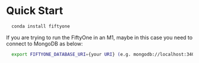 # Quick Start


 ```bash
   conda install fiftyone
   ```

If you are trying to run the FiftyOne in an M1, maybe in this case you need to connect to MongoDB as below:


 ```bash
   export FIFTYONE_DATABASE_URI={your URI} (e.g. mongodb://localhost:34017)
   ```





